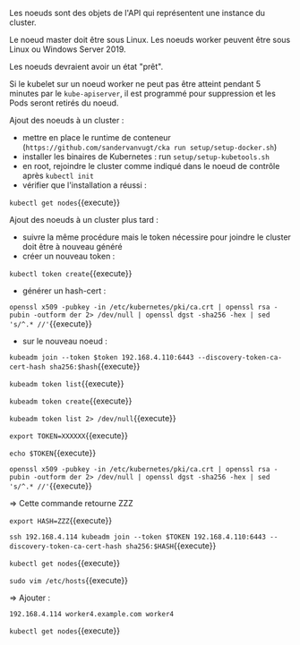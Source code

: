 Les noeuds sont des objets de l'API qui représentent une instance du cluster.

Le noeud master doit être sous Linux. Les noeuds worker peuvent être sous Linux ou Windows Server 2019.

Les noeuds devraient avoir un état "prêt".

Si le kubelet sur un noeud worker ne peut pas être atteint pendant 5 minutes par le `kube-apiserver`, il est programmé pour suppression et les Pods seront retirés du noeud.

Ajout des noeuds à un cluster :
- mettre en place le runtime de conteneur (`https://github.com/sandervanvugt/cka run setup/setup-docker.sh`)
- installer les binaires de Kubernetes : run `setup/setup-kubetools.sh`
- en root, rejoindre le cluster comme indiqué dans le noeud de contrôle après `kubectl init`
- vérifier que l'installation a réussi :

`kubectl get nodes`{{execute}}

Ajout des noeuds à un cluster plus tard :
- suivre la même procédure mais le token nécessire pour joindre le cluster doit être à nouveau généré
- créer un nouveau token :

`kubectl token create`{{execute}}

- générer un hash-cert :

`openssl x509 -pubkey -in /etc/kubernetes/pki/ca.crt | openssl rsa -pubin -outform der 2> /dev/null | openssl dgst -sha256 -hex | sed 's/^.* //'`{{execute}}

- sur le nouveau noeud :

`kubeadm join --token $token 192.168.4.110:6443 --discovery-token-ca-cert-hash sha256:$hash`{{execute}}

`kubeadm token list`{{execute}}

`kubeadm token create`{{execute}}

`kubeadm token list 2> /dev/null`{{execute}}

`export TOKEN=XXXXXX`{{execute}}

`echo $TOKEN`{{execute}}

`openssl x509 -pubkey -in /etc/kubernetes/pki/ca.crt | openssl rsa -pubin -outform der 2> /dev/null | openssl dgst -sha256 -hex | sed 's/^.* //'`{{execute}}

=> Cette commande retourne ZZZ

`export HASH=ZZZ`{{execute}}

`ssh 192.168.4.114 kubeadm join --token $TOKEN 192.168.4.110:6443 --discovery-token-ca-cert-hash sha256:$HASH`{{execute}}

`kubectl get nodes`{{execute}}

`sudo vim /etc/hosts`{{execute}}

=> Ajouter :

`192.168.4.114 worker4.example.com worker4`

`kubectl get nodes`{{execute}}
